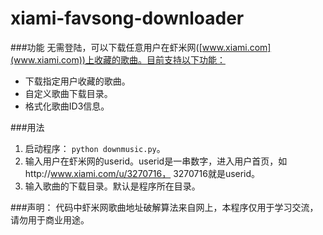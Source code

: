 xiami-favsong-downloader
========================

###功能
无需登陆，可以下载任意用户在虾米网([www.xiami.com](www.xiami.com))上收藏的歌曲。目前支持以下功能：

* 下载指定用户收藏的歌曲。
* 自定义歌曲下载目录。
* 格式化歌曲ID3信息。

###用法
1. 启动程序： ```python downmusic.py```。
2. 输入用户在虾米网的userid。userid是一串数字，进入用户首页，如http://www.xiami.com/u/3270716， 3270716就是userid。
3. 输入歌曲的下载目录。默认是程序所在目录。


###声明：
代码中虾米网歌曲地址破解算法来自网上，本程序仅用于学习交流，请勿用于商业用途。
